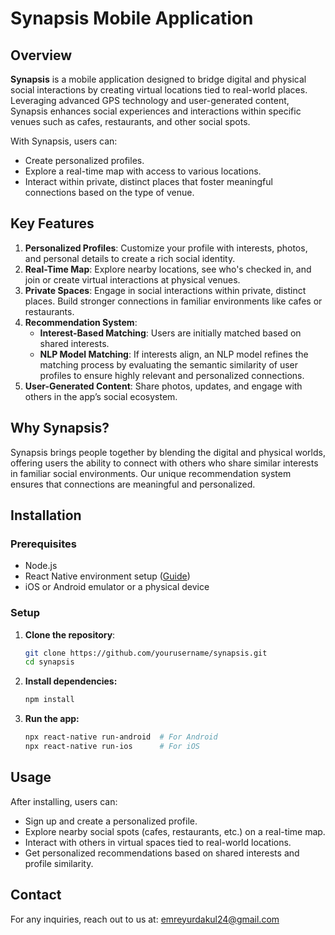 # Synapsis Mobile Application

## Overview

**Synapsis** is a mobile application designed to bridge digital and physical social interactions by creating virtual locations tied to real-world places. Leveraging advanced GPS technology and user-generated content, Synapsis enhances social experiences and interactions within specific venues such as cafes, restaurants, and other social spots.

With Synapsis, users can:

* Create personalized profiles.
* Explore a real-time map with access to various locations.
* Interact within private, distinct places that foster meaningful connections based on the type of venue.

## Key Features

1. **Personalized Profiles**: Customize your profile with interests, photos, and personal details to create a rich social identity.
2. **Real-Time Map**: Explore nearby locations, see who's checked in, and join or create virtual interactions at physical venues.
3. **Private Spaces**: Engage in social interactions within private, distinct places. Build stronger connections in familiar environments like cafes or restaurants.
4. **Recommendation System**:
   * **Interest-Based Matching**: Users are initially matched based on shared interests.
   * **NLP Model Matching**: If interests align, an NLP model refines the matching process by evaluating the semantic similarity of user profiles to ensure highly relevant and personalized connections.
5. **User-Generated Content**: Share photos, updates, and engage with others in the app’s social ecosystem.

## Why Synapsis?

Synapsis brings people together by blending the digital and physical worlds, offering users the ability to connect with others who share similar interests in familiar social environments. Our unique recommendation system ensures that connections are meaningful and personalized.

## Installation

### Prerequisites

* Node.js
* React Native environment setup ([Guide](https://reactnative.dev/docs/environment-setup))
* iOS or Android emulator or a physical device

### Setup

1. **Clone the repository**:

   ```bash
   git clone https://github.com/yourusername/synapsis.git
   cd synapsis


2. **Install dependencies:**

      ```bash
   npm install

3. **Run the app:**

    ```bash
    npx react-native run-android  # For Android
    npx react-native run-ios      # For iOS

## Usage
After installing, users can:
* Sign up and create a personalized profile.
* Explore nearby social spots (cafes, restaurants, etc.) on a real-time map.
* Interact with others in virtual spaces tied to real-world locations.
* Get personalized recommendations based on shared interests and profile similarity.

## Contact
For any inquiries, reach out to us at: [emreyurdakul24@gmail.com](mailto:emreyurdakul24@gmail.com)
